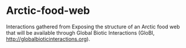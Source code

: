 # Arctic-food-web

Interactions gathered from Exposing the structure of an Arctic food web that will be available through Global Biotic Interactions (GloBI, http://globalbioticinteractions.org).
